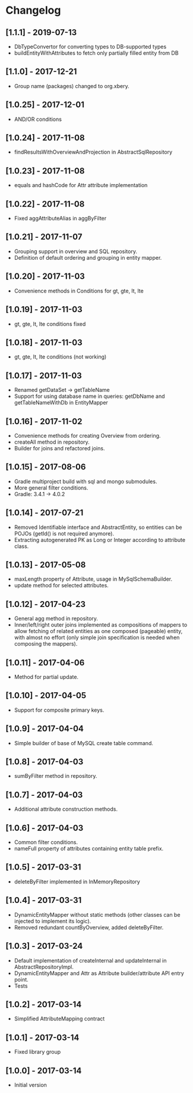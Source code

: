 # Changelog

## [1.1.1] - 2019-07-13
- DbTypeConvertor for converting types to DB-supported types
- buildEntityWithAttributes to fetch only partially filled entity from DB

## [1.1.0] - 2017-12-21
- Group name (packages) changed to org.xbery.

## [1.0.25] - 2017-12-01
- AND/OR conditions

## [1.0.24] - 2017-11-08
- findResultsWithOverviewAndProjection in AbstractSqlRepository

## [1.0.23] - 2017-11-08
- equals and hashCode for Attr attribute implementation

## [1.0.22] - 2017-11-08
- Fixed aggAttributeAlias in aggByFilter

## [1.0.21] - 2017-11-07
- Grouping support in overview and SQL repository.
- Definition of default ordering and grouping in entity mapper.

## [1.0.20] - 2017-11-03
- Convenience methods in Conditions for gt, gte, lt, lte

## [1.0.19] - 2017-11-03
- gt, gte, lt, lte conditions fixed

## [1.0.18] - 2017-11-03
- gt, gte, lt, lte conditions (not working)

## [1.0.17] - 2017-11-03
- Renamed getDataSet -> getTableName
- Support for using database name in queries: getDbName and getTableNameWithDb in EntityMapper

## [1.0.16] - 2017-11-02
- Convenience methods for creating Overview from ordering.
- createAll method in repository.
- Builder for joins and refactored joins.

## [1.0.15] - 2017-08-06
- Gradle multiproject build with sql and mongo submodules.
- More general filter conditions.
- Gradle: 3.4.1 -> 4.0.2

## [1.0.14] - 2017-07-21
- Removed Identifiable interface and AbstractEntity, so entities can be POJOs (getId() is not required anymore). 
- Extracting autogenerated PK as Long or Integer according to attribute class.

## [1.0.13] - 2017-05-08
- maxLength property of Attribute, usage in MySqlSchemaBuilder.
- update method for selected attributes.

## [1.0.12] - 2017-04-23
- General agg method in repository.
- Inner/left/right outer joins implemented as compositions of mappers to allow fetching of related entities as one composed (pageable) entity, with almost no effort (only simple join specification is needed when composing the mappers).

## [1.0.11] - 2017-04-06
- Method for partial update.

## [1.0.10] - 2017-04-05
- Support for composite primary keys.

## [1.0.9] - 2017-04-04
- Simple builder of base of MySQL create table command.

## [1.0.8] - 2017-04-03
- sumByFilter method in repository.

## [1.0.7] - 2017-04-03
- Additional attribute construction methods.

## [1.0.6] - 2017-04-03
- Common filter conditions.
- nameFull property of attributes containing entity table prefix.

## [1.0.5] - 2017-03-31
- deleteByFilter implemented in InMemoryRepository

## [1.0.4] - 2017-03-31
- DynamicEntityMapper without static methods (other classes can be injected to implement its logic).
- Removed redundant countByOverview, added deleteByFilter.

## [1.0.3] - 2017-03-24
- Default implementation of createInternal and updateInternal in AbstractRepositoryImpl.
- DynamicEntityMapper and Attr as Attribute builder/attribute API entry point.
- Tests

## [1.0.2] - 2017-03-14
- Simplified AttributeMapping contract

## [1.0.1] - 2017-03-14
- Fixed library group

## [1.0.0] - 2017-03-14
- Initial version
